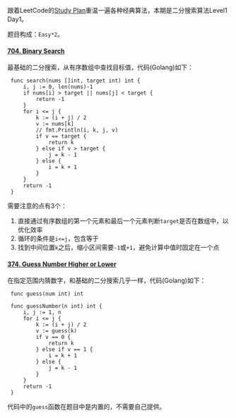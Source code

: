 跟着LeetCode的[Study Plan](https://leetcode.com/study-plan/)重温一遍各种经典算法，本期是二分搜索算法Level1 Day1。

题目构成：`Easy*2`。

#### [704. Binary Search](https://leetcode.com/problems/binary-search/)

最基础的二分搜索，从有序数组中查找目标值，代码(Golang)如下：
   ```
    func search(nums []int, target int) int {
        i, j := 0, len(nums)-1
        if nums[i] > target || nums[j] < target {
            return -1
        }
        for i <= j {
            k := (i + j) / 2
            v := nums[k]
            // fmt.Println(i, k, j, v)
            if v == target {
                return k
            } else if v > target {
                j = k - 1
            } else {
                i = k + 1
            }
        }
        return -1
    }
   ```
需要注意的点有3个：   

1. 直接通过有序数组的第一个元素和最后一个元素判断`target`是否在数组中，以优化效率    
2. 循环的条件是`i<=j`，包含等于    
3. 找到中间位置`k`之后，缩小区间需要`-1`或`+1`，避免计算中值时固定在一个点    

#### [374. Guess Number Higher or Lower](https://leetcode.com/problems/guess-number-higher-or-lower/)

在指定范围内猜数字，和基础的二分搜索几乎一样，代码(Golang)如下：
   ```
    func guess(num int) int

    func guessNumber(n int) int {
        i, j := 1, n
        for i <= j {
            k := (i + j) / 2
            v := guess(k)
            if v == 0 {
                return k
            } else if v == 1 {
                i = k + 1
            } else {
                j = k - 1
            }
        }
        return -1
    }
   ```
代码中的`guess`函数在题目中是内置的，不需要自己提供。